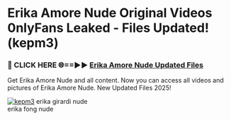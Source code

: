 # Erika Amore Nude Original Videos 0nlyFans Leaked - Files Updated! (kepm3)

<h3>🔴 CLICK HERE 🌐==►► <a href="https://tinyurl.com/52m3yx9h" rel="nofollow">Erika Amore Nude Updated Files</a></h3>

Get Erika Amore Nude and all content. Now you can access all videos and pictures of Erika Amore Nude. New Updated Files 2025!

[![kepm3](https://i.imgur.com/TnHtlc8.gif)](https://tinyurl.com/52m3yx9h)
erika girardi nude<br>
erika fong nude